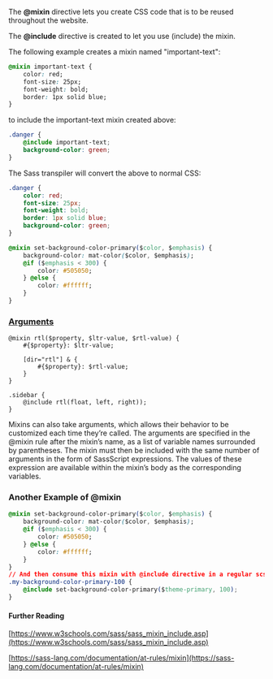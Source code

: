 The **@mixin** directive lets you create CSS code that is to be reused throughout the website.

The **@include** directive is created to let you use (include) the mixin.

The following example creates a mixin named "important-text":

```css
@mixin important-text {
    color: red;
    font-size: 25px;
    font-weight: bold;
    border: 1px solid blue;
}
```

to include the important-text mixin created above:

```css
.danger {
    @include important-text;
    background-color: green;
}
```

The Sass transpiler will convert the above to normal CSS:

```css
.danger {
    color: red;
    font-size: 25px;
    font-weight: bold;
    border: 1px solid blue;
    background-color: green;
}
```

```css
@mixin set-background-color-primary($color, $emphasis) {
    background-color: mat-color($color, $emphasis);
    @if ($emphasis < 300) {
        color: #505050;
    } @else {
        color: #ffffff;
    }
}
```

### [Arguments](https://sass-lang.com/documentation/at-rules/mixin#arguments)

```
@mixin rtl($property, $ltr-value, $rtl-value) {
    #{$property}: $ltr-value;

    [dir="rtl"] & {
        #{$property}: $rtl-value;
    }
}

.sidebar {
    @include rtl(float, left, right));
}
```

Mixins can also take arguments, which allows their behavior to be customized each time they’re called. The arguments are specified in the @mixin rule after the mixin’s name, as a list of variable names surrounded by parentheses. The mixin must then be included with the same number of arguments in the form of SassScript expressions. The values of these expression are available within the mixin’s body as the corresponding variables.

### Another Example of @mixin

```css
@mixin set-background-color-primary($color, $emphasis) {
    background-color: mat-color($color, $emphasis);
    @if ($emphasis < 300) {
        color: #505050;
    } @else {
        color: #ffffff;
    }
}
// And then consume this mixin with @include directive in a regular scss/css class, as below
.my-background-color-primary-100 {
    @include set-background-color-primary($theme-primary, 100);
}
```

#### Further Reading

[https://www.w3schools.com/sass/sass_mixin_include.asp](https://www.w3schools.com/sass/sass_mixin_include.asp)

[https://sass-lang.com/documentation/at-rules/mixin](https://sass-lang.com/documentation/at-rules/mixin)

```

```
